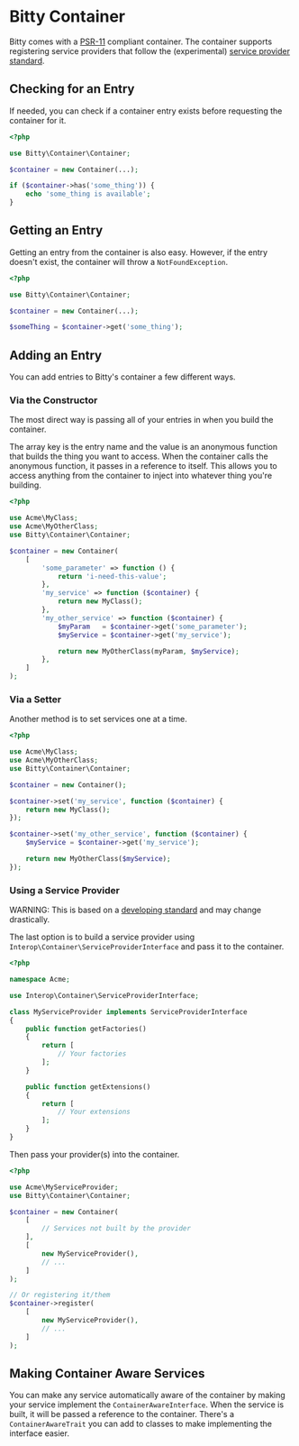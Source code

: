 # Bitty Container

Bitty comes with a [PSR-11](http://www.php-fig.org/psr/psr-11/) compliant container. The container supports registering service providers that follow the (experimental) [service provider standard](https://github.com/container-interop/service-provider).

## Checking for an Entry

If needed, you can check if a container entry exists before requesting the container for it.

```php
<?php

use Bitty\Container\Container;

$container = new Container(...);

if ($container->has('some_thing')) {
    echo 'some_thing is available';
}
```

## Getting an Entry

Getting an entry from the container is also easy. However, if the entry doesn't exist, the container will throw a `NotFoundException`.

```php
<?php

use Bitty\Container\Container;

$container = new Container(...);

$someThing = $container->get('some_thing');
```

## Adding an Entry

You can add entries to Bitty's container a few different ways.

### Via the Constructor

The most direct way is passing all of your entries in when you build the container.

The array key is the entry name and the value is an anonymous function that builds the thing you want to access. When the container calls the anonymous function, it passes in a reference to itself. This allows you to access anything from the container to inject into whatever thing you're building.

```php
<?php

use Acme\MyClass;
use Acme\MyOtherClass;
use Bitty\Container\Container;

$container = new Container(
    [
        'some_parameter' => function () {
            return 'i-need-this-value';
        },
        'my_service' => function ($container) {
            return new MyClass();
        },
        'my_other_service' => function ($container) {
            $myParam   = $container->get('some_parameter');
            $myService = $container->get('my_service');

            return new MyOtherClass(myParam, $myService);
        },
    ]
);
```

### Via a Setter

Another method is to set services one at a time.

```php
<?php

use Acme\MyClass;
use Acme\MyOtherClass;
use Bitty\Container\Container;

$container = new Container();

$container->set('my_service', function ($container) {
    return new MyClass();
});

$container->set('my_other_service', function ($container) {
    $myService = $container->get('my_service');

    return new MyOtherClass($myService);
});
```

### Using a Service Provider

WARNING: This is based on a [developing standard](https://github.com/container-interop/service-provider) and may change drastically.

The last option is to build a service provider using  `Interop\Container\ServiceProviderInterface` and pass it to the container.

```php
<?php

namespace Acme;

use Interop\Container\ServiceProviderInterface;

class MyServiceProvider implements ServiceProviderInterface
{
    public function getFactories()
    {
        return [
            // Your factories
        ];
    }

    public function getExtensions()
    {
        return [
            // Your extensions
        ];
    }
}
```

Then pass your provider(s) into the container.

```php
<?php

use Acme\MyServiceProvider;
use Bitty\Container\Container;

$container = new Container(
    [
        // Services not built by the provider
    ],
    [
        new MyServiceProvider(),
        // ...
    ]
);

// Or registering it/them
$container->register(
    [
        new MyServiceProvider(),
        // ...
    ]
);
```

## Making Container Aware Services

You can make any service automatically aware of the container by making your service implement the `ContainerAwareInterface`. When the service is built, it will be passed a reference to the container. There's a `ContainerAwareTrait` you can add to classes to make implementing the interface easier.
